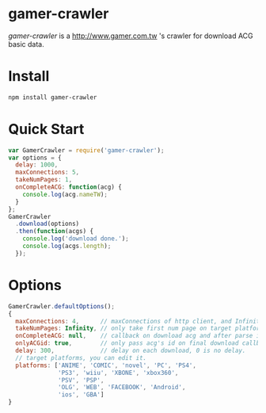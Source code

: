 # gamer-crawler
*gamer-crawler* is a http://www.gamer.com.tw 's crawler for download ACG basic data.

# Install
```sh
npm install gamer-crawler
```

# Quick Start
```javascript
var GamerCrawler = require('gamer-crawler');
var options = {
  delay: 1000,
  maxConnections: 5,
  takeNumPages: 1,
  onCompleteACG: function(acg) {
    console.log(acg.nameTW);
  }
};
GamerCrawler
  .download(options)
  .then(function(acgs) {
    console.log('download done.');
    console.log(acgs.length);
  });
```

# Options
```javascript
GamerCrawler.defaultOptions();
{
  maxConnections: 4,      // maxConnections of http client, and Infinity is no limit.
  takeNumPages: Infinity, // only take first num page on target platform.
  onCompleteACG: null,    // callback on download acg and after parse it.
  onlyACGid: true,        // only pass acg's id on final download callback
  delay: 300,             // delay on each download, 0 is no delay.
  // target platforms, you can edit it.
  platforms: ['ANIME', 'COMIC', 'novel', 'PC', 'PS4',
              'PS3', 'wiiu', 'XBONE', 'xbox360',
              'PSV', 'PSP',
              'OLG', 'WEB', 'FACEBOOK', 'Android',
              'ios', 'GBA']
}
```
